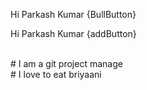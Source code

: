 
<p>Hi Parkash Kumar {BullButton}</p>
<p>Hi Parkash Kumar {addButton}</p>
<br>
# I am a git project manage
<br>
# I love to eat briyaani